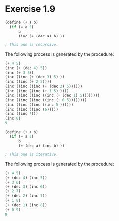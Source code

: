 # Exercise 1.9

```scheme
(define (+ a b)
  (if (= a 0)
      b
      (inc (+ (dec a) b))))

; This one is recursive.
```

The following process is generated by the procedure:

```scheme
(+ 4 5)
(inc (+ (dec 4) 5))
(inc (+ 3 5))
(inc ((inc (+ (dec 3) 5))))
(inc ((inc (+ 2 5))))
(inc ((inc ((inc (+ (dec 2) 5))))))
(inc ((inc ((inc (+ 1 5))))))
(inc ((inc ((inc ((inc (+ (dec 1) 5))))))))
(inc ((inc ((inc ((inc (+ 0 5))))))))
(inc ((inc ((inc ((inc 5)))))))
(inc ((inc ((inc (6))))))
(inc ((inc 7)))
(inc 8)
9
```

```scheme
(define (+ a b)
  (if (= a 0)
      b
      (+ (dec a) (inc b))))

; This one is iterative.
```

The following process is generated by the procedure:

```scheme
(+ 4 5)
(+ (dec 4) (inc 5))
(+ 3 6)
(+ (dec 3) (inc 6))
(+ 2 7)
(+ (dec 2) (inc 7))
(+ 1 8)
(+ (dec 1) (inc 8))
(+ 0 9)
9
```
